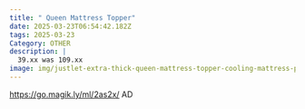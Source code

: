 ```yaml
---
title: " Queen Mattress Topper"
date: 2025-03-23T06:54:42.182Z
tags: 2025-03-23
Category: OTHER
description: |
  39.xx was 109.xx
image: img/justlet-extra-thick-queen-mattress-topper-cooling-mattress-pad-cover-2-mattress-topper-8-21-inch-deep-pocket-soft-comfortable-breathable-white_e15b6d82-10df-4a27-b274-775e3c35d690.912d44f5e7c2be9e791fcb06514f63b5.avif
---
```

https://go.magik.ly/ml/2as2x/
AD